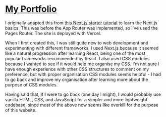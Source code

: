 # [My Portfolio](https://emmamoore.vercel.app/)

I originally adapted this from [this Next.js starter tutorial](https://nextjs.org/learn/basics/create-nextjs-app) to learn the Next.js basics. This was before the App Router was implemented, so I've used the Pages Router. The site is deployed with Vercel.

When I first created this, I was still quite new to web development and experimenting with different frameworks. I used Next.js because it seemed like a natural progression after learning React, being one of the most popular frameworks recommended by React. I also used CSS modules because I wanted to see if it would help me organise my CSS. I'm not sure I have enough experience with other CSS structures to comment on my preference, but with proper organisation CSS modules seems helpful - I had to go back and improve my organisation after learning more about the purpose of CSS modules.

Having said that, if I were to go back (one day I might), I would probably use vanilla HTML, CSS, and JavaScript for a simpler and more lightweight codebase, since most of the above now seems like overkill for the purpose of this website.

